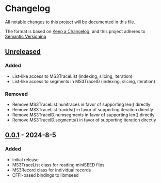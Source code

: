 # Changelog

All notable changes to this project will be documented in this file.

The format is based on [Keep a Changelog](https://keepachangelog.com/en/1.1.0/),
and this project adheres to [Semantic Versioning](https://semver.org/spec/v2.0.0.html).

## [Unreleased]
### Added
- List-like access to MS3TraceList (indexing, slicing, iteration)
- List-like access to segments in MS3TraceID (indexing, slicing, iteration)

### Removed
- Remove MS3TraceList.numtraces in favor of supporting len() directly
- Remove MS3TraceList.tracids() in favor of supporting iteration directly
- Remove MS3TraceID.numsegments in favor of supporting len() directly
- Remove MS3TraceID.segments() in favor of supporting iteration directly

## [0.0.1] - 2024-8-5
### Added
- Initial release
- MS3TraceList class for reading miniSEED files
- MS3Record class for individual records
- CFFI-based bindings to libmseed

[Unreleased]: https://github.com/EarthScope/pymseed/compare/v0.0.1...HEAD
[0.0.1]: https://github.com/EarthScope/pymseed/releases/tag/v0.0.1